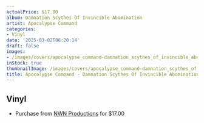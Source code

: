 ```yaml
---
actualPrice: $17.00
album: Damnation Scythes Of Invincible Abomination
artist: Apocalypse Command
categories:
- Vinyl
date: '2025-03-02T06:20:14'
draft: false
images:
- /images/covers/apocalypse_command-damnation_scythes_of_invincible_abomination.jpg
inStock: true
thumbnailImage: /images/covers/apocalypse_command-damnation_scythes_of_invincible_abomination-thumb.jpg
title: Apocalypse Command - Damnation Scythes Of Invincible Abomination
---
```


## Vinyl
* Purchase from [NWN Productions](http://shop.nwnprod.com/index.php?route=product/product&path=75&product_id=60222&sort=pd.name&order=ASC) for $17.00
